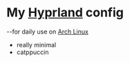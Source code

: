 # My [Hyprland](https://github.com/hyprwm/Hyprland) config
--for daily use on [Arch Linux](https://www.archlinux.org)
* really minimal
* catppuccin
